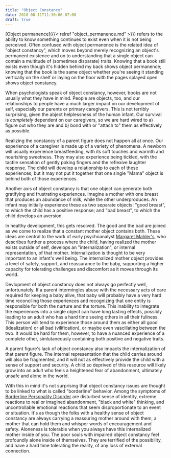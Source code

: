 ```yaml
---
title: "Object Constancy"
date: 2018-08-11T11:30:06-07:00
draft: true
---
```


[Object permanence]({{< relref "object_permanence.md" >}}) refers to the
ability to know something continues to exist even when it is not being
perceived. Often confused with object permanence is the related idea of "object
constancy", which moves beyond merely recognizing an object's permanent
existence and on to understanding that a single object can contain a multitude
of (sometimes disparate) traits. Knowing that a book still exists even though
it's hidden behind my back shows object permanence; knowing that the book is
the same object whether you're seeing it standing vertically on the shelf or
laying on the floor with the pages splayed open shows object constancy.

When psychologists speak of object constancy, however, books are not usually
what they have in mind. People are objects, too, and our relationships to
people have a much larger impact on our development of self, especially our
parents or primary caregivers. This is not terribly surprising, given the
abject helplessness of the human infant. Our survival is *completely* dependent
on our caregivers, so we are hard wired to a) figure out who they are and b)
bond with or "attach to" them as effectively as possible.

Realizing the constancy of a parent figure does not happen all at once. Our
experience of a caregiver is made up of a variety of phenomena. A newborn will
usually experience breastfeeding, with its soft touches and warmth and
nourishing sweetness. They may also experience being tickled, with the tactile
sensation of gently poking fingers and the reflexive laughter response. The
child will develop a relationship to each of these experiences, but it may not
put it together that one single "Mama" object is behind both of those
experiences.

Another axis of object constancy is that one object can generate both
gratifying and frustrating experiences. Imagine a mother with one breast that
produces an abundance of milk, while the other underproduces. An infant may
initially experience these as two separate objects: "good breast", to which the
child has a positive response; and "bad breast", to which the child develops an
aversion.

In healthy development, this gets resolved. The good and the bad are joined as
we come to realize that a constant mother object contains both. These ideas are
central to the work of early psychoanalyst
[Margaret Mahler's](https://en.wikipedia.org/wiki/Margaret_Mahler), who
describes further a process where the child, having realized the mother exists
outside of self, develops an "internalization", or internal representation, of
that mother. Internalization is thought to be very important to an infant's
well being. The internalized mother object provides a level of safety, support,
and reassurance to the baby, supporting a higher capacity for tolerating
challenges and discomfort as it moves through its world.

Devlopment of object constancy does not always go perfectly well,
unfortunately. If a parent intermingles abuse with the necessary acts of care
required for keeping a baby alive, that baby will probably have a very hard
time reconciling those experiences and recognizing that one entity is
responsible for both the nurture and the torture. This inability to integrate
the experiences into a single object can have long lasting effects, possibly
leading to an adult who has a hard time seeing others in all their
fullness. This person will tend to experience those around them as either all
good (idealization) or all bad (vilification), or maybe even vascillating
between the two. It would be hard for them, however, to have a nuanced
experience of a complete other, simlutaneously containing both positive and
negative traits.

A parent figure's lack of object constancy also impacts the internalization of
that parent figure. The internal representation that the child carries around
will also be fragmented, and it will not as effectively provide the child with
a sense of support and security. A child so deprived of this resource will
likely grow into an adult who feels a heightened fear of abandonment,
ultimately unsafe and alone in the world.

With this in mind it's not surprising that object constancy issues are thought
to be linked to what is called "borderline" behavior. Among the symptoms of
[Borderline Personality Disorder](https://en.wikipedia.org/wiki/Borderline_personality_disorder#Signs_and_symptoms)
are disturbed sense of identity, extreme reactions to real or imagined
abandonment, "black and white" thinking, and uncontrollable emotional reactions
that seem disproportionate to an event or situation. It's as though the folks
with a healthy sense of object constancy are always carrying a reassuring
mother around with them, a mother that can hold them and whisper words of
encouragement and safety. Aloneness is tolerable when you always have this
internalized mother inside of you. The poor souls with impaired object
constancy feel profoundly alone inside of themselves. They are terrified of the
possibility, and have a hard time tolerating the reality, of any loss of
external connection.
